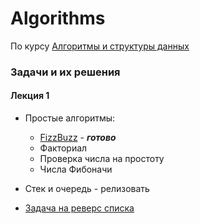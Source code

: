 # Algorithms
По курсу [Алгоритмы и структуры данных](https://freemoscow.university/course/algoritmy-i-struktury-dannyh/)
### Задачи и их решения
#### Лекция 1
* Простые алгоритмы:
  - [FizzBuzz](https://github.com/Dyanych/Algorithms/blob/master/Task1/FizzBuzz.py)  - ***готово***
  - Факториал 
  - Проверка числа на простоту
  - Числа Фибоначи

* Стек и очередь - релизовать
* [Задача на реверс списка](https://leetcode.com/problems/reverse-linked-list/)
